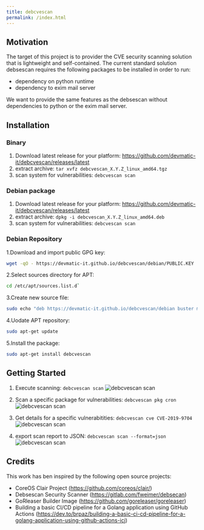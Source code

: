 ```yaml
---
title: debcvescan
permalink: /index.html
---
```

## Motivation

The target of this project is to provider the CVE security scanning solution that is lightweight and self-contained. The current standard solution debsescan requires the following packages to be installed in order to run:

- dependency on python runtime
- dependency to exim mail server

We want to provide the same features as the debsescan without dependencies to python or the exim mail server.

## Installation

### Binary

1. Download latest release for your platform: <https://github.com/devmatic-it/debcvescan/releases/latest>
2. extract archive: `tar xvfz debcvescan_X.Y.Z_linux_amd64.tgz`
3. scan system for vulnerabilities: `debcvescan scan`

### Debian package

1. Download latest release for your platform: <https://github.com/devmatic-it/debcvescan/releases/latest>
2. extract archive: `dpkg -i debcvescan_X.Y.Z_linux_amd64.deb`
3. scan system for vulnerabilities: `debcvescan scan`

### Debian Repository

1.Download and import public GPG key:

```bash
wget -qO - https://devmatic-it.github.io/debcvescan/debian/PUBLIC.KEY | sudo apt-key add -
```

2.Select sources directory for APT:

```bash
cd /etc/apt/sources.list.d`
```

3.Create new source file:

```bash
sudo echo "deb https://devmatic-it.github.io/debcvescan/debian buster main" > devmatic-it.list
```

4.Uodate APT repository:

```bash
sudo apt-get update
```

5.Install the package:

```bash
sudo apt-get install debcvescan
```

## Getting Started

1. Execute scanning: `debcvescan scan`
![debcvescan scan](https://raw.githubusercontent.com/devmatic-it/debcvescan/master/docs/img/debcvescan_scan.png)

2. Scan a specific package for vulnerabilities: `debcvescan pkg cron`
![debcvescan scan](https://raw.githubusercontent.com/devmatic-it/debcvescan/master/docs/img/debcvescan_pkg.png)

3. Get details for a specific vulnerabitities: `debcvescan cve CVE-2019-9704`
![debcvescan scan](https://raw.githubusercontent.com/devmatic-it/debcvescan/master/docs/img/debcvescan_cve.png)

4. export scan report to JSON: `debcvescan scan --format=json`
![debcvescan scan](https://raw.githubusercontent.com/devmatic-it/debcvescan/master/docs/img/debcvescan_scan_json.png)

## Credits

This work has ben inspired by the following open source projects:

- CoreOS Clair Project (<https://github.com/coreos/clair/>)
- Debsescan Security Scanner (<https://gitlab.com/fweimer/debsecan>)
- GoRleaser Builder Image (<https://github.com/goreleaser/goreleaser>)
- Building a basic CI/CD pipeline for a Golang application using GitHub Actions
(<https://dev.to/brpaz/building-a-basic-ci-cd-pipeline-for-a-golang-application-using-github-actions-icj>)
